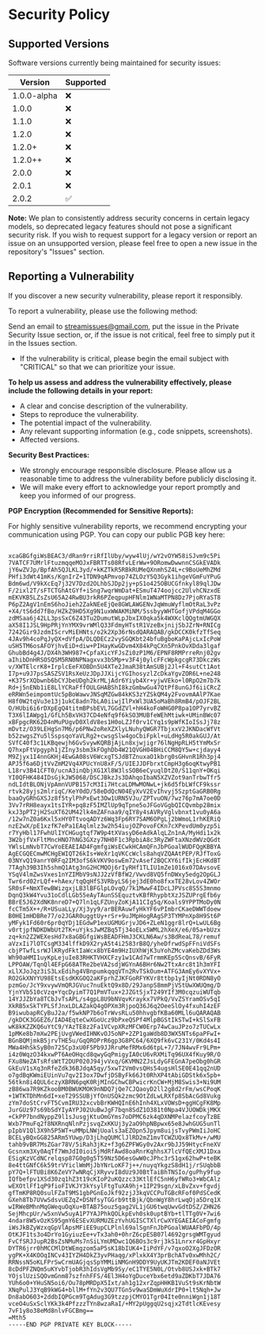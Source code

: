 #   Security Policy

##   Supported Versions

Software versions currently being maintained for security issues:

|   Version       |   Supported   |
|   -------       |   ------------------   |
|   1.0.0-alpha   |   :x:                  |
|   1.0.0         |   :x:                  |
|   1.1.0         |   :x:                  |
|   1.2.0         |   :x:                  |
|   1.2.0+        |   :x:                  |
|   1.2.0++       |   :x:                  |
|   2.0.0         |   :x:                  |
|   2.0.1         |   :x:                  |
|   2.0.2         |   :white_check_mark:   |

**Note:** We plan to consistently address security concerns in certain legacy models, so deprecated legacy features should not pose a significant security risk. If you wish to request support for a legacy version or report an issue on an unsupported version, please feel free to open a new issue in the repository's "Issues" section.

##   Reporting a Vulnerability

If you discover a new security vulnerability, please report it responsibly.

To report a vulnerability, please use the following method:

Send an email to streamissues@gmail.com, put the issue in the Private Security Issue section, or, if the issue is not critical, feel free to simply put it in the Issues section.

* If the vulnerability is critical, please begin the email subject with "CRITICAL" so that we can prioritize your issue.

**To help us assess and address the vulnerability effectively, please include the following details in your report:**

* A clear and concise description of the vulnerability.
* Steps to reproduce the vulnerability.
* The potential impact of the vulnerability.
* Any relevant supporting information (e.g., code snippets, screenshots).
* Affected versions.

**Security Best Practices:**

* We strongly encourage responsible disclosure. Please allow us a reasonable time to address the vulnerability before publicly disclosing it.
* We will make every effort to acknowledge your report promptly and keep you informed of our progress.

**PGP Encryption (Recommended for Sensitive Reports):**

For highly sensitive vulnerability reports, we recommend encrypting your communication using PGP. You can copy our public PGB key here:
```-----BEGIN PGP PRIVATE KEY BLOCK-----

xcaGBGfgiWsBEAC3/dRan9rriRfIlUby/wyw4lUj/wY2vOYW58iSJvm9c5Pi
7VATCF7UMrlFtuzmqqeMOJxFBRTTs08RfvLErWw+9ORomwDwwnnCSGkEVADk
jY6wZVJp/BpfAh5QJLKL3yd/+kKZTkR5RBkRUMeQXnmhSZ4L+c9BoUeMhZMd
PHfi3dWt41mKs/KgnIrZ+1TDN9qAPmvop74ZLOzY5Q3Gyk1ihgeVGmFuYPuG
Bdm6wd/V9kXcEq7j32V7Dzd2OLhbSJDp2jy+pS1o425OBUCGfnkyl89qlJDw
F/2ixl2T/sFTCTGhAtGYf+iSng7wqrWmDat+ESmuT474oojcc2UlvhCNzxdE
mEKVKB5LZsZsU65A24RwBU3rkR6PZeqpupHFNlm1WNaMTPN8Dz7PjoRYaST8
P6pZ2AgV1nEmS6hoJieh2ZakNEeEjQe8GWLAWGENvJqWmuWyflmOtRaL3vPz
+X4/tS6dd7fBo/HZkZ9HD5Xg9N1uxWWAKMiNM/5ssbyyWHTGofjVPdqM4GGo
zdMSaa6j42LL3psSxC6Z43Tu2DumutWLpJbxIX0qka5k4WXKclQQgtmUWGQX
aX58I1JSL9HpPRjYnYMX9vrWMlQ33FdmyHTstR1VzeBxjnijSbJZrN+RNICg
7242Gir9JzdmIScrvMiEHNts/o2k2Xp36rNsdQARAQAB/gkDCCK0kfzTfSeq
4JAv9h4coPqJyQX+dVfpA/DLQDECz2vySGQKbt24bfuBgboKaPAjcLxIcPoW
uSH5TM6osAFOYjhvEiD+diw+PIHayKwGDvm4X84kPqCXn5PnkOvXDda3lgaf
GhubBd4g4J/DX4h3WH987+CpfaXicYFJsZi0zP1M6/EPNF8RMPrreRnj02gv
aIhibDnHRSOSQSM5RN0NPNagxvx3bSMp+v3F4j0ylcFFcWpkgcgR73DkczWs
v/XWTElcrK8+IrplcEeFXOBDn5U4XTe2JmaR38tAmSUBj2Jl+F4sutCt1Aot
I7p+u9J7psSASZSV1RsXeUzJDpJJXijcYGIhosyzlZcDkaYgvZOR6L+ne248
+K375rXQbwnb6bCYJbeUDgh2krMLjAdr6Yiyb4Xr+yjwVEko+l0RpO2m7b7k
Rd+j5nENb1iE8LlYCRaFffOULGHABShI8kzGmbwGu47QtPf8unGJf6iiCRcZ
eRRWn5eimpomtUc5pBoWawvJNSqMZGw84kKS3zYZSkQM4y2FvovmAAlP7Kae
H8f0W2tqVu3e13j1ukC8adn7bLA0iiwjIlPxWl3UA5oMaBh8RmB4/pOJF2BL
O/HUbi6i6rDXpEgQ4titmBPsbEVL7GGdZVl+hH4koFoWHG0P8pa1OP7yrvBZ
T3X6lIAWpg1/GfLh5BxVH37CD4eNfq9f6kSO3MUBfeWEhMtiwk+UMinBWc07
xBFpgcRK62D4nMuPUgvD0XldV8es1H0oLZJf0rv1CYq1s9pWfKIoISsJj78z
mDvtz/O39LEHgSn7M6/p6PNw2oReXZXlyLNuhyQWGR7TbjxxV2JKNDacWfVt
b52zwgsZYu5lSspsqoYaVLRg2+cwsgSlw4goCbiFpkl+uLdHg5R0akGUJ/At
SVfC40f3c1LKBqewjh6GvSvywKQRBjAjLn8xjwjigr76lNgHpRLH5tYmMxSr
Q7hxpFtVpgyph1jZIny3sbm3kFOghDb4W21QVGH04BHiCCM8QY5w+cjdayy4
M9Zjyx1I4nnGKHj4EwGA08sV6WcxgTSJdBTZnuxaO1kbrg0sGHvnR1Rh3pj4
APJ5f6a6DjtVvZmM2Vq4XPUcYnU8xF/5/UIEJJDFbrxtCmpH3g6oqKtwyPB1
L18rv3B41CFT0/ucnA3inQbjXG1Xl8W3lsSOB6eCyuqlDtZ0/S11qnY+OKqi
YI0QFHK484IDsGjkJW5068/DSCJBkzJs3DAhqoIbaN5XZVZot9anTrbwTfr5
ndLIdtBLONjVpAmnVUPB157cM3Ii7HtcaLDMwMONwL+jk6d5fbLWfCF9kssr
rtvk28yjs2mlriqC/KeY0dD/58eDdQcN04EyXvV2EvIhvyj5SzptGaGRB0Rg
baaOyGRhGXSJz8f5tylPhPxEwt3Ow1URN5VJu/ZPTvuON/7wz76p7mA7oe0D
3Vv7rRH8eayx1tsIYR+pq8zF5IMZlUp9qTpne5oJFGoVGgbQICQvmbp28mix
kxJ3pPT2jH2SuXT62UM42lk4mZAFnaa9/qIY8y4sAVRyVglvbnxt1vu0yA6a
/12w7nZ0a6Kxl5xHY0TtvoqADYz6Wq3Fp6RY7SAM6OPgLj2bWmoL1rhKERiQ
nzE2wX/pE1xzfK7ePa1EAqlmlz3w2h54iujOZPovoFCKn7cXPevdUm0yzp5i
r7YyHbl17FwhUlIYCHGugtqf7W9p4tXVasyD6eAdkAlqLZn1nA/MyHdi1x2k
3W2bjfVxFltMncHNO7hNG3GXzy7NH0F1c3RpbiA8c3RyZWFtaXNzdWVzQGdt
YWlsLmNvbT7CwYoEEAEIAD4FgmfgiWsECwkHCAmQFnJbPGoalWUDFQgKBBYA
AgECGQECmwMCHgEWIQT26kIs+WeXr1qVKCcWcls8ahqVZQAAtPEP/RJfToxG
03NYvQ19anrY0RFq2IM3ofS6kVKV9oswEm72vAsef2BQCXY6ifIkjEcHKdBT
7TAgh39B3Ih5shmQ1Atg3nG2HCMQOj6rIyRHf1TLIU1mZe1016x07DAvsovE
YSqV4lmZwsVxes1nYZIMbV9sNJJ2zVfBfW2/Vwvd8VQ5fnDWxy5edg2OpGLJ
Twr6rd02rLQf++hAex/tqQqHfS3VRbyLS6jej3dE0ho8fxxTE28vLov4ZWOr
SR0sF+NmXTewBWizgxjLB3lBFGlpLOvqQ/7k1MwwF4IDcLJPVsc8S5S3mnmo
DqnQ3kW4Yvu31oCdlLGb55eAyTAunSSEquztvKBfRhypbtXzJSZUPrgEfb6y
BBrE5J62XdNK8nreD7+Q7ln1qLFZUnyZoKjA11CIg5q/Koals9YPPTMoDy0N
fcCTm5X++/R+USuaLLy/Xj3yy9/arBERAuwfyHkYF6vPImbrCKaeDWWTdoew
B0HE1mHDBRe77/o2JGAR0uggtUy+rSr+9uJMpHogRAgSP3TYMPnXp8H9St6P
yMFyk1Fd60r6pr0qYDj1EGdwP1exUGMUGrjvJD6+ZLeN1ggr8lrQ+LwUL6Bg
v0rtjpfNDKDWbUt2TK+uYjksJwMZBq5Tj34oELxSWML2hXeX/e6/05a+bUzx
zq+kn2Z2WEXesHd7x8aGBGfgiWsBEADFHmJ3CKLN6Aw/s3BdReaL78/remuf
aVzxIi7lOTCsgM334lffkD9X2ryA5t4i2583rB8Q/yheDfrwdSpFFniVdSFs
cbjPTwfLsrWJlKRydFktIaWcx8bYE4m9HzIUXhWjK3uYohZMcvaKebZDd3Ws
Wh90aHMI1uyKpLejuIe83RHKTVHXCFzy1w1CAd7wTrmmKEp5ScQnsvB/6FyR
LPPOAW/TqnQl4EFpG68ATRe2beVA2sdjWGYnA6BHr6Nw2TtxArc8t1h3mYFI
xLlXJoJqz3iS3LxEdihg4VBnpumkqqqVTn2RvTSkOum+ATFG3AmEy6vXYVx+
RO2GkXNYYU98EtsEsdKKGOQ2aKFprhZJKFGoRFYKVr8ttbp1yIjNt0RDN8yO
pzmGo/JcY9xvywVmQRJGVuc7nuEktQ9x8D/29JanpS8mmPjVStUwXWUQmg/D
YjnYVb510cVzq+YqcDyimT7Q1PmVTux+2JZGtSjxT249YIf3M0cqzuiWUTqb
14YJJZbYa8TCbJvTsAPL/s4gpL8U9bNVqvKraykx7VPkQ/VvZSYramOSv5qI
XkRB5xSkTYPLSfJnxLDLAZakQ4gOPXm3RjpoQ36J6q2OeeSlOy4fxuhI4zEF
B9iwubapRCyBuJ2a/f5wkNP7b6oTrWvsRLu50hhvgbfKBa60MLl6uQARAQAB
/gkDCK3GGEZ6/IAD4EqteCwXGoUcz9bPxeQSPf4MlpBGStIkSTwI+kSlSxFB
wK8kKZZKQ6uYtC9/YAzTE8z2Fa1VCvpXRzMFCW0Erp74wCauJPzo7zTUCwLx
1pMKe8b7mXw2PEjUvgVWedIHNKvOJ5oNP+2ZP1gaWdb8D3WX5NTs6paPFwI+
BGnBQMjmkB5jrvTHE5u/GqQROPrR6gp3G8PC64/6XQ9fk6vC231Y/0Kd4s4I
MWa4HhSkSyB0n725Cp3xU0F5Pb9JJRruMefRMx6d6tpL+7/7JN4wvFr9LPm+
i4z0WqzO34kxwPT6AeOHqcd8qwyGqPmigyIA0cU6vRXMiTq96UX4fKuy9R/O
FXu8NeZATsRfsWtT2DUP020J94jvVxq/GKVMN2ZJsLdyGFEGnA7peObg0hGR
GkEuV1sXq3nRfeZdk36BJdqA5qy/5xwT2Vm0vsQHs54ugsHlSE0E41qq2nUD
o7gdBqKWmiEUinVu7qv2I3ox7DwfjDSByFk66Jt0RhXP4tAbiGDStk6x5pb+
56tkn8i4QUL6czyXBRN6pqK0RjMInGChwCBPwicrKnCW+MjM8Swis3+Ni9UM
zB86wa7R9KZkooBM0BWUKMOK9nNDQ7jQe7CJQaoyD2ll2g8d2rFm/wsCPoqK
+1WTKTDhMn6dI+xeT29SSUBjYfOnUSQk2zmc9OtZdLwLRXfp8SbAcGd8Vukg
zYm7doStCrvFT5CvmIRU32xcvbBrKWHQInE6hInh4XLxVOWsD+ggHCgFK8Mp
JurGUz97s69bSdYIyAYPJ02UuBwJgF7bqn8SdZ1O381t0Npa4VJUOWDkjMKX
+CkPP7bndNyppZ9l1sJusgjKtuOmGYms7oDPMC6zk4qDXNMPelazfcoyTzBE
Wxb7PmuFq2f8NXRnqNlnPzjsvqZxKKUj3y2aO9hpNBpwx65e8JwhGUG5unTl
pIpbV1Ql3X9h5P5WT+uMMpLNWjUoals3aEZOpn5Jpym8uijsTvyPWmIiJoHC
BCELyBQxGG825ARm5YUwp/D3jLhqQUMClJlRD2mZ1mvTCWZUQx8TkMv+/wMU
tahb9vBR7MsZGar78V/5iRah3jKz+f3g6ZPFWGy0v2Axr9bJJ59HtycFneXV
Gcsnxm3Xy0AqTf7WmJdI0ioi5jMdRfAwd8oaRnrKqhhsX7lcVfQEcXMJ1Dxa
ESigKzVCdNCrelqsp87G0g0g5T59Nz5D6esGwW0cJPhc3r51gx62hwP+teBK
8e4ttGNfC6k59trVYiclWmMjJbYNrLoKF7j++/nuyqYkgzS8dH1j/rSUqbbB
pY7Q+lFTUBi8K6ZeVY7wNRqCjXRyvvI8dUz9J0BtTaiBhTNSIo/guPhy9fup
IQfbefpv1XSd30zq1hZ3t19cKIoP2uKQzzc33KtlEfC5nH6yfWRo3+WbCAlz
wEXOtlFf1qP9fioFIVKJY3kYsylFtgTuXA9hj+1IP29sgn/xLBvZxv+fgvdj
gfTmKP8RQ0sulFZaT9MS1gbPGnEoJkf92zjJ3kqVCCPuTGBcRFof0PdSCedK
GXeh8Tb7UVwSdsvUEZqZ+DSNfsyTGGrb9ttBjk/QbnWgY8hrLwqOja5Drq1X
wIRWeBMhnMqGWequOqXu+BTAB75ouz5gag2VL1jGU6twqUwvGdtDSZ/ZHN26
SejMhcpUr/w5xnVw5uyA1P7YAJPhkQOLkpEvh0sk0uptBYb+tlTTg0V+7wi6
4ndar8W5vOzKS95gmY6ESEvXURMUZEzYvhUGISCTXlrCwXYEGAEIACoFgmfg
iWsJkBZyWzxqGpVlApsMFiEE9upCLPlnl69alSgnFnJbPGoalWUAAFbPD/4p
OtKJF1ts3o4DrYo1GyiuzEe+vTx3ah0+0hrZ6cpESB07l4692grsgWMTgyud
FvCfSRJJupR2BsZsNMuMs7nSiLYmUMDwc1Q6BOs3c9rj3kS1Lnrxr4GpHxyr
DYTR6jrr0hMCCMlDtWEmgzom5aP5sK18bIUK4+IiPdYF/v7qxoO2XgJFDzOR
ygPK+X4KOOqINCv43IYZH4DkZ3yvPHaqg/xPlxkX4Y3prBchATv0xwMhh2C/
RRNssN5oKLFPrSwCrmUAGjqsSpYMMiiNMGnH9DDY9UyUKJTm2KDEF0aNJVEt
8cDdPFZNQm5uKYvbTjobR3hIdsVgMb9Sy/eC1TYE5N0L/Otvb8USJxk+BTk7
YOjslUziSQOvmGnm87szfnhFFS/4El3H4oYgDuceYbx6etd9aZDKbT7JDA76
YUh6o0+YHuSN5oi6/Ou78pMRDpX5Ixt/ah1g12xrZqpHHKB1VuSt9sKrNbtW
XNqPulJ3YqB9kWG4+bllM+fYn2v3QU7TGn5v9waSDmWuXdrIP0+lt5Nqh+Jw
Dn8abO603+2ddbIQPGcm9TgAdug3G9tzzpjCMYO1Tgr04Ite0nniWgn1j18T
vceO4uSxSclYKk3k4PfzzzTYn8wzaRaI/+MY2pUggqU2sqjx2TdtlcKEvesy
7vF1y8o38eMd8nlvFGCBmg==
=Mth5
-----END PGP PRIVATE KEY BLOCK-----
```
